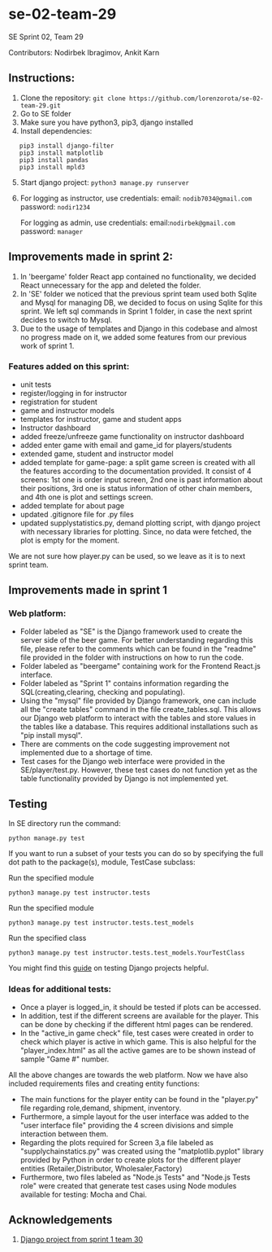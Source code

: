 # se-02-team-29
SE Sprint 02, Team 29

Contributors: Nodirbek Ibragimov, Ankit Karn

## Instructions:
1. Clone the repository:
```git clone https://github.com/lorenzorota/se-02-team-29.git``` 
2. Go to SE folder
3. Make sure you have python3, pip3, django installed
4. Install dependencies:
  ```
     pip3 install django-filter
     pip3 install matplotlib
     pip3 install pandas
     pip3 install mpld3 
 ```
5. Start django project:
```python3 manage.py runserver```
6. For logging as instructor, use credentials: 
   email: ```nodib7034@gmail.com```
   password: ```nodir1234```
   
   For logging as admin, use credentials: 
   email:```nodirbek@gmail.com```
   password: ```manager```


## Improvements made in sprint 2:

1. In 'beergame' folder React app contained no functionality, we decided React unnecessary for the app and deleted the folder.
2. In 'SE' folder we noticed that the previous sprint team used both Sqlite and Mysql for managing DB, we decided to focus on using Sqlite for this sprint. We left sql commands in Sprint 1 folder, in case the next sprint decides to switch to Mysql.
3. Due to the usage of templates and Django in this codebase and almost no progress made on it, we added some features from our previous work of sprint 1.
### Features added on this sprint: 
- unit tests 
- register/logging in for instructor
- registration for student
- game and instructor models
- templates for instructor, game and student apps
- Instructor dashboard
- added freeze/unfreeze game functionality on instructor dashboard
- added enter game with email and game_id for players/students
- extended game, student and instructor model 
- added template for game-page: a split game screen is created with all the features according to the documentation provided. It consist of 4 screens: 1st one is order input screen, 2nd one is past information about their positions, 3rd one is status information of other chain members, and 4th one is plot and settings screen. 
- added template for about page
- updated .gitignore file for .py files
- updated supplystatistics.py, demand plotting script, with django project with necessary libraries for plotting. Since, no data were fetched, the plot is empty for the moment.


We are not sure how player.py can be used, so we leave as it is to next sprint team.

## Improvements made in sprint 1
### Web platform:
- Folder labeled as "SE" is the Django framework used to create the server side of the beer game. For better understanding regarding this file, please refer to the comments which can be found in the "readme" file provided in the folder with instructions on how to run the code. 
- Folder labeled as "beergame" containing work for the Frontend React.js interface.
- Folder labeled as "Sprint 1" contains information regarding the SQL(creating,clearing, checking and populating).
- Using the "mysql" file provided by Django framework, one can include all the "create tables" command in the file create_tables.sql. This allows our Django web platform to interact with the tables and store values in the tables like a database. This requires additional installations such as "pip install mysql".
- There are comments on the code suggesting improvement not implemented due to a shortage of time.
- Test cases for the Django web interface were provided in the SE/player/test.py. However, these test cases do not function yet as the table functionality provided by Django is not implemented yet.

## Testing
In SE directory run the command:  
```
python manage.py test
```
If you want to run a subset of your tests you can do so by specifying the full dot path to the package(s), module, TestCase subclass:

Run the specified module
```
python3 manage.py test instructor.tests
```
Run the specified module
```
python3 manage.py test instructor.tests.test_models
```
Run the specified class
```
python3 manage.py test instructor.tests.test_models.YourTestClass
```
You might find this [guide](https://developer.mozilla.org/en-US/docs/Learn/Server-side/Django/Testing) on testing Django projects helpful.

### Ideas for additional tests:
- Once a player is logged_in, it should be tested if plots can be accessed. 
- In addition, test if the different screens are available for the player. This can be done by checking if the different html pages can be rendered.
- In the "active_in game check" file, test cases were created in order to check which player is active in which game. This is also helpful for the "player_index.html" as all the active games are to be shown instead of sample "Game #" number.

All the above changes are towards the web platform. Now we have also included requirements files and creating entity functions:
- The main functions for the player entity can be found in the "player.py" file regarding role,demand, shipment, inventory.
- Furthermore, a simple layout for the user interface was added to the "user interface file" providing the 4 screen divisions and simple interaction between them.
- Regarding the plots required for Screen 3,a file labeled as "supplychainstatics.py" was created using the "matplotlib.pyplot" library provided by Python in order to create plots for the different player entities (Retailer,Distributor, Wholesaler,Factory)
- Furthermore, two files labeled as "Node.js Tests" and "Node.js Tests role" were created that generate test cases using Node modules available for testing: Mocha and Chai.

## Acknowledgements
1. [Django project from sprint 1 team 30](https://github.com/lorenzorota/se-01-team-30)

